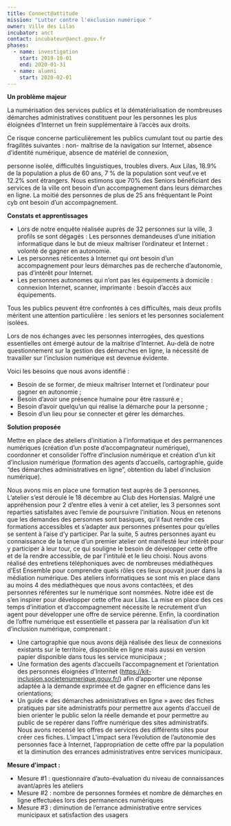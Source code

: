 ```yaml
---
title: Connect@attitude
mission: "Lutter contre l'exclusion numérique "
owner: Ville des Lilas
incubator: anct
contact: incubateur@anct.gouv.fr
phases:
  - name: investigation
    start: 2019-10-01
    end: 2020-01-31
  - name: alumni
    start: 2020-02-01
---
```

**Un problème majeur**

La numérisation des services publics et la dématérialisation de nombreuses démarches administratives
constituent pour les personnes les plus éloignées d’Internet un frein supplémentaire à l’accès aux droits.

Ce risque concerne particulièrement les publics cumulant tout ou partie des fragilités suivantes : non-
maîtrise de la navigation sur Internet, absence d’identité numérique, absence de matériel de connexion,

personne isolée, difficultés linguistiques, troubles divers. Aux Lilas, 18.9% de la population a plus de 60
ans, 7 % de la population sont veuf.ve et 12.2% sont étrangers. Nous estimons que 70% des Seniors
bénéficiant des services de la ville ont besoin d’un accompagnement dans leurs démarches en ligne. La
moitié des personnes de plus de 25 ans fréquentant le Point cyb ont besoin d’un accompagnement.



**Constats et apprentissages**

* Lors de notre enquête réalisée auprès de 32 personnes sur la ville, 3 profils se sont dégagés :
  Les personnes demandeuses d’une initiation informatique dans le but de mieux maîtriser
  l’ordinateur et Internet : volonté de gagner en autonomie.
* Les personnes réticentes à Internet qui ont besoin d’un accompagnement pour leurs
  démarches pas de recherche d’autonomie, pas d’intérêt pour Internet.
* Les personnes autonomes qui n’ont pas les équipements à domicile : connexion Internet,
  scanner, imprimante : besoin d’accès aux équipements.

Tous les publics peuvent être confrontés à ces difficultés, mais deux profils méritent une attention
particulière : les seniors et les personnes socialement isolées.


Lors de nos échanges avec les personnes interrogées, des questions essentielles ont émergé autour de
la maîtrise d’Internet. Au-delà de notre questionnement sur la gestion des démarches en ligne, la
nécessité de travailler sur l’inclusion numérique est devenue évidente.


Voici les besoins que nous avons identifié :

* Besoin de se former, de mieux maîtriser Internet et l’ordinateur pour gagner en autonomie ;
* Besoin d’avoir une présence humaine pour être rassuré.e ;
* Besoin d’avoir quelqu’un qui réalise la démarche pour la personne ;
* Besoin d’un lieu pour se connecter et gérer les démarches.



**Solution proposée**

Mettre en place des ateliers d’initiation à l’informatique et des permanences numériques (création
d’un poste d’accompagnateur numérique), coordonner et consolider l’offre d’inclusion numérique et
création d’un kit d’inclusion numérique (formation des agents d’accueils, cartographie, guide “des
démarches administratives en ligne”, obtention du label d’inclusion numérique).



Nous avons mis en place une formation test auprès de 3 personnes. L’atelier s’est déroulé le 18 décembre
au Club des Hortensias. Malgré une appréhension pour 2 d’entre elles à venir à cet atelier, les 3 personnes
sont reparties satisfaites avec l’envie de poursuivre l’initiation. Nous en retenons que les demandes des
personnes sont basiques, qu’il faut rendre ces formations accessibles et s’adapter aux personnes
présentes pour qu’elles se sentent à l’aise d’y participer.
Par la suite, 5 autres personnes ayant eu connaissance de la tenue d’un premier atelier ont manifesté leur
intérêt pour y participer à leur tour, ce qui souligne le besoin de développer cette offre et de la rendre
accessible, de par l'intitulé et le lieu choisi.
Nous avons réalisé des entretiens téléphoniques avec de nombreuses médiathèques d’Est Ensemble
pour comprendre quels rôles ces lieux pouvait jouer dans la médiation numérique. Des ateliers
informatiques se sont mis en place dans au moins 4 des médiathèques que nous avons contactées, et
des personnes référentes sur le numérique sont nommées. Notre idée est de s’en inspirer pour développer
cette offre aux Lilas. La mise en place des ces temps d’initiation et d’accompagnement nécessite le
recrutement d’un agent pour développer une offre de service pérenne.
Enfin, la coordination de l’offre numérique est essentielle et passera par la réalisation d’un kit d’inclusion
numérique, comprenant :

* Une cartographie que nous avons déjà réalisée des lieux de connexions existants sur le territoire,
  disponible en ligne mais aussi en version papier disponible dans tous les service municipaux ;
* Une formation des agents d’accueils l’accompagnement et l’orientation des personnes éloignées
  d’Internet (https://kit-inclusion.societenumerique.gouv.fr/) afin d’apporter une réponse adaptée à la
  demande exprimée et de gagner en efficience dans les orientations;
* Un guide « des démarches administratives en ligne » avec des fiches pratiques par site administratifs
  pour permettre aux agents d’accueil de bien orienter le public selon la réelle demande et pour permettre
  au public de se repérer dans l’offre numérique des sites administratifs. Nous avons recensé les offres de
  services des différents sites pour créer ces fiches.
  L’impact
  L’impact sera l’évolution de l’autonomie des personnes face à Internet, l’appropriation de cette offre par
  la population et la diminution des errances administratives entre services municipaux.

**Mesure d’impact :**

* Mesure #1 : questionnaire d’auto-évaluation du niveau de connaissances avant/après les ateliers
* Mesure #2 : nombre de personnes formées et nombre de démarches en ligne effectuées lors des
  permanences numériques
* Mesure #3 : diminution de l’errance administrative entre services municipaux et satisfaction des
  usagers
